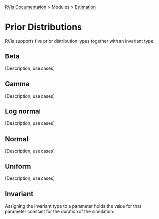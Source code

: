 [RVis Documentation](../../../index.md) > Modules > [Estimation](../index.md)

# Prior Distributions

RVis supports five prior distribution types together with an invariant type:

## Beta

[Description, use cases]

## Gamma

[Description, use cases]

## Log normal

[Description, use cases]

## Normal

[Description, use cases]

## Uniform

[Description, use cases]

## Invariant

Assigning the invariant type to a parameter holds the value for that parameter constant for the duration of the simulation.